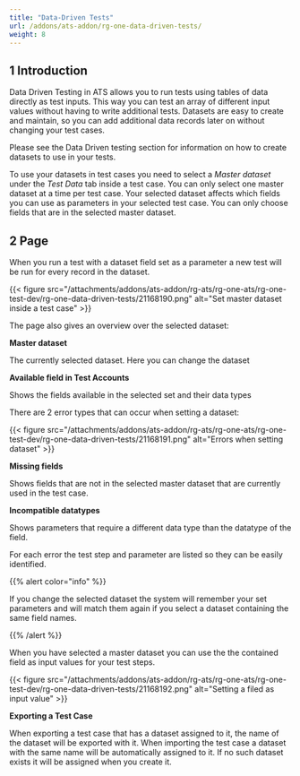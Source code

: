 ```yaml
---
title: "Data-Driven Tests"
url: /addons/ats-addon/rg-one-data-driven-tests/
weight: 8
---
```


## 1 Introduction

Data Driven Testing in ATS allows you to run tests using tables of data directly as test inputs. This way you can test an array of different input values without having to write additional tests. Datasets are easy to create and maintain, so you can add additional data records later on without changing your test cases.

Please see the Data Driven testing section for information on how to create datasets to use in your tests.

To use your datasets in test cases you need to select a _Master dataset_ under the _Test Data_ tab inside a test case. You can only select one master dataset at a time per test case. Your selected dataset affects which fields you can use as parameters in your selected test case. You can only choose fields that are in the selected master dataset.

## 2 Page

When you run a test with a dataset field set as a parameter a new test will be run for every record in the dataset.

{{< figure src="/attachments/addons/ats-addon/rg-ats/rg-one-ats/rg-one-test-dev/rg-one-data-driven-tests/21168190.png" alt="Set master dataset inside a test case" >}}

The page also gives an overview over the selected dataset:

**Master dataset**

The currently selected dataset. Here you can change the dataset

**Available field in Test Accounts**

Shows the fields available in the selected set and their data types

There are 2 error types that can occur when setting a dataset:

{{< figure src="/attachments/addons/ats-addon/rg-ats/rg-one-ats/rg-one-test-dev/rg-one-data-driven-tests/21168191.png" alt="Errors when setting dataset" >}}

**Missing fields**

Shows fields that are not in the selected master dataset that are currently used in the test case.

**Incompatible datatypes**

Shows parameters that require a different data type than the datatype of the field.

For each error the test step and parameter are listed so they can be easily identified.

{{% alert color="info" %}}

If you change the selected dataset the system will remember your set parameters and will match them again if you select a dataset containing the same field names.

{{% /alert %}}

When you have selected a master dataset you can use the the contained field as input values for your test steps.

{{< figure src="/attachments/addons/ats-addon/rg-ats/rg-one-ats/rg-one-test-dev/rg-one-data-driven-tests/21168192.png" alt="Setting a filed as input value" >}}

**Exporting a Test Case**

When exporting a test case that has a dataset assigned to it, the name of the dataset will be exported with it. When importing the test case a dataset with the same name will be automatically assigned to it. If no such dataset exists it will be assigned when you create it.
